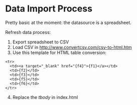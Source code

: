 Data Import Process
===================
Pretty basic at the moment: the datasource is a spreadsheet.

Refresh data process:

1. Export spreadsheet to CSV
2. Load CSV in http://www.convertcsv.com/csv-to-html.htm
3. Use this template for HTML table conversion:
```
<tr>
  <td><a target="_blank" href="{f4}">{f1}</a></td>
  <td>{f2}</td>
  <td>{f3}</td>
  <td>{f5}</td>
  <td>{f6}</td>
</tr>
```

4. Replace the *tbody* in index.html